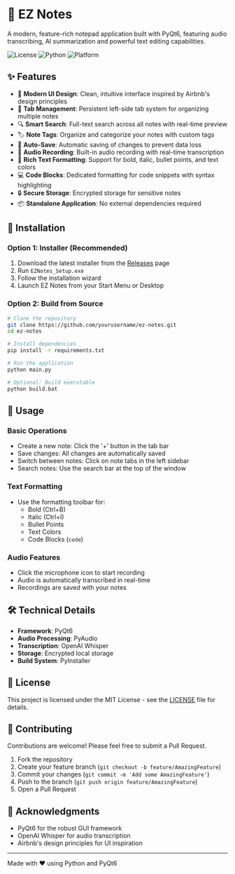 # 📝 EZ Notes

A modern, feature-rich notepad application built with PyQt6, featuring audio transcribing, AI summarization and powerful text editing capabilities.

![License](https://img.shields.io/badge/license-MIT-blue.svg)
![Python](https://img.shields.io/badge/python-3.8+-blue.svg)
![Platform](https://img.shields.io/badge/platform-Windows-lightgrey.svg)

## ✨ Features

- 🎨 **Modern UI Design**: Clean, intuitive interface inspired by Airbnb's design principles
- 📑 **Tab Management**: Persistent left-side tab system for organizing multiple notes
- 🔍 **Smart Search**: Full-text search across all notes with real-time preview
- 🏷️ **Note Tags**: Organize and categorize your notes with custom tags
- 💾 **Auto-Save**: Automatic saving of changes to prevent data loss
- 🎤 **Audio Recording**: Built-in audio recording with real-time transcription
- 📝 **Rich Text Formatting**: Support for bold, italic, bullet points, and text colors
- 💻 **Code Blocks**: Dedicated formatting for code snippets with syntax highlighting
- 🔒 **Secure Storage**: Encrypted storage for sensitive notes
- 📦 **Standalone Application**: No external dependencies required

## 🚀 Installation

### Option 1: Installer (Recommended)
1. Download the latest installer from the [Releases](../../releases) page
2. Run `EZNotes_Setup.exe`
3. Follow the installation wizard
4. Launch EZ Notes from your Start Menu or Desktop

### Option 2: Build from Source
```bash
# Clone the repository
git clone https://github.com/yourusername/ez-notes.git
cd ez-notes

# Install dependencies
pip install -r requirements.txt

# Run the application
python main.py

# Optional: Build executable
python build.bat
```

## 🎯 Usage

### Basic Operations
- Create a new note: Click the '+' button in the tab bar
- Save changes: All changes are automatically saved
- Switch between notes: Click on note tabs in the left sidebar
- Search notes: Use the search bar at the top of the window

### Text Formatting
- Use the formatting toolbar for:
  - Bold (Ctrl+B)
  - Italic (Ctrl+I)
  - Bullet Points
  - Text Colors
  - Code Blocks (```code```)

### Audio Features
- Click the microphone icon to start recording
- Audio is automatically transcribed in real-time
- Recordings are saved with your notes

## 🛠️ Technical Details

- **Framework**: PyQt6
- **Audio Processing**: PyAudio
- **Transcription**: OpenAI Whisper
- **Storage**: Encrypted local storage
- **Build System**: PyInstaller

## 📄 License

This project is licensed under the MIT License - see the [LICENSE](LICENSE.txt) file for details.

## 🤝 Contributing

Contributions are welcome! Please feel free to submit a Pull Request.

1. Fork the repository
2. Create your feature branch (`git checkout -b feature/AmazingFeature`)
3. Commit your changes (`git commit -m 'Add some AmazingFeature'`)
4. Push to the branch (`git push origin feature/AmazingFeature`)
5. Open a Pull Request

## 🙏 Acknowledgments

- PyQt6 for the robust GUI framework
- OpenAI Whisper for audio transcription
- Airbnb's design principles for UI inspiration

---
Made with ❤️ using Python and PyQt6 